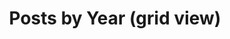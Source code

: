 ---
title: "Posts by Year (grid view)"
permalink: /year-archive-grid/
layout: posts
entries_layout: grid
author_profile: true
sitemap: false
---
